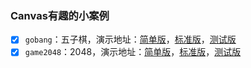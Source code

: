 ### Canvas有趣的小案例
- [x] `gobang`：五子棋，演示地址：[简单版](https://gaoxiaosi.github.io/canvas-magic/alpha/gobang/index.html)，[标准版](https://gaoxiaosi.github.io/canvas-magic/standard/gobang/index.html)，[测试版](https://gaoxiaosi.github.io/canvas-magic/beta/gobang/index.html)
- [x] `game2048`：2048，演示地址：[简单版](https://gaoxiaosi.github.io/canvas-magic/alpha/game2048/index.html)，[标准版](https://gaoxiaosi.github.io/canvas-magic/standard/game2048/index.html)，[测试版](https://gaoxiaosi.github.io/canvas-magic/beta/game2048/index.html)
